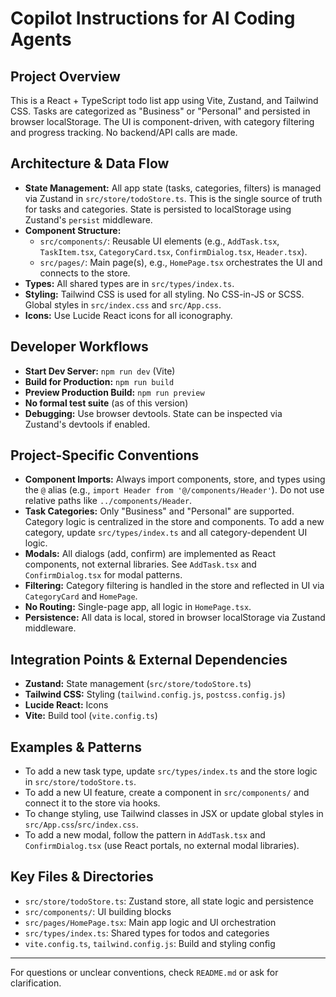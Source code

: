 
# Copilot Instructions for AI Coding Agents

## Project Overview
This is a React + TypeScript todo list app using Vite, Zustand, and Tailwind CSS. Tasks are categorized as "Business" or "Personal" and persisted in browser localStorage. The UI is component-driven, with category filtering and progress tracking. No backend/API calls are made.

## Architecture & Data Flow
- **State Management:** All app state (tasks, categories, filters) is managed via Zustand in `src/store/todoStore.ts`. This is the single source of truth for tasks and categories. State is persisted to localStorage using Zustand's `persist` middleware.
- **Component Structure:**
  - `src/components/`: Reusable UI elements (e.g., `AddTask.tsx`, `TaskItem.tsx`, `CategoryCard.tsx`, `ConfirmDialog.tsx`, `Header.tsx`).
  - `src/pages/`: Main page(s), e.g., `HomePage.tsx` orchestrates the UI and connects to the store.
- **Types:** All shared types are in `src/types/index.ts`.
- **Styling:** Tailwind CSS is used for all styling. No CSS-in-JS or SCSS. Global styles in `src/index.css` and `src/App.css`.
- **Icons:** Use Lucide React icons for all iconography.

## Developer Workflows
- **Start Dev Server:** `npm run dev` (Vite)
- **Build for Production:** `npm run build`
- **Preview Production Build:** `npm run preview`
- **No formal test suite** (as of this version)
- **Debugging:** Use browser devtools. State can be inspected via Zustand's devtools if enabled.

## Project-Specific Conventions
- **Component Imports:** Always import components, store, and types using the `@` alias (e.g., `import Header from '@/components/Header'`). Do not use relative paths like `../components/Header`.
- **Task Categories:** Only "Business" and "Personal" are supported. Category logic is centralized in the store and components. To add a new category, update `src/types/index.ts` and all category-dependent UI logic.
- **Modals:** All dialogs (add, confirm) are implemented as React components, not external libraries. See `AddTask.tsx` and `ConfirmDialog.tsx` for modal patterns.
- **Filtering:** Category filtering is handled in the store and reflected in UI via `CategoryCard` and `HomePage`.
- **No Routing:** Single-page app, all logic in `HomePage.tsx`.
- **Persistence:** All data is local, stored in browser localStorage via Zustand middleware.

## Integration Points & External Dependencies
- **Zustand:** State management (`src/store/todoStore.ts`)
- **Tailwind CSS:** Styling (`tailwind.config.js`, `postcss.config.js`)
- **Lucide React:** Icons
- **Vite:** Build tool (`vite.config.ts`)

## Examples & Patterns
- To add a new task type, update `src/types/index.ts` and the store logic in `src/store/todoStore.ts`.
- To add a new UI feature, create a component in `src/components/` and connect it to the store via hooks.
- To change styling, use Tailwind classes in JSX or update global styles in `src/App.css`/`src/index.css`.
- To add a new modal, follow the pattern in `AddTask.tsx` and `ConfirmDialog.tsx` (use React portals, no external modal libraries).

## Key Files & Directories
- `src/store/todoStore.ts`: Zustand store, all state logic and persistence
- `src/components/`: UI building blocks
- `src/pages/HomePage.tsx`: Main app logic and UI orchestration
- `src/types/index.ts`: Shared types for todos and categories
- `vite.config.ts`, `tailwind.config.js`: Build and styling config

---

For questions or unclear conventions, check `README.md` or ask for clarification.
